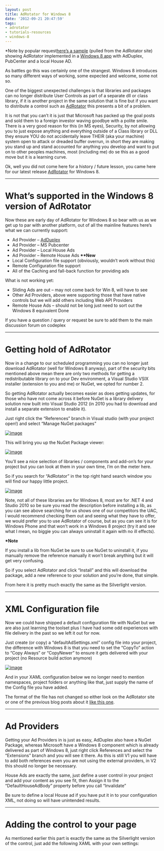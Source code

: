 ```yaml
---
layout: post
title: AdRotator for Windows 8
date: '2012-09-21 20:47:59'
tags:
- adrotator
- tutorials-resources
- windows-8
---
```


\*Note by popular request[here’s a sample](http://bit.ly/PsETzK) (pulled from the AdRotator site) showing AdRotator implemented in a [Windows 8 app](http://bit.ly/PsETzK) with AdDuplex, PubCenter and a local House AD.

As battles go this was certainly one of the strangest.  Windows 8 introduces so many different ways of working, some expected and welcome, some not so.

One of the biggest unexpected challenges is that libraries and packages can no longer distribute User Controls as part of a separate dll or class library, if it is another project in the same solution that is fine but if you want to distribute a control such as [AdRotator](http://wp7adrotator.codeplex.com/) this presents a bit of a problem.

It is not that you can’t it is just that Microsoft has packed up the goal posts and sold them to a foreign investor waving goodbye with a polite smile.  There is a very good reason for this (in MS eyes), Security, by not allowing you to just expose anything and everything outside of a Class library or DLL they ensure YOU do not accidentally leave THEIR (aka your machine) system open to attack or dreaded buffer overrun, in short they are making you stand up and stand accounted for anything you develop and want to put on to other peoples machines, most (including me) do se this as a good move but it is a learning curve.

Ok, well you did not come here for a history / future lesson, you came here for our latest release [AdRotator](http://wp7adrotator.codeplex.com/) for Windows 8.

* * *

# What’s supported in the Windows 8 version of AdRotator

Now these are early day of AdRotator for Windows 8 so bear with us as we get up to par with another platform, out of all the mainline features here’s what we can currently support:

- Ad Provider – [AdDuplex](https://www.adduplex.com/)
- Ad Provider – MS Pubcenter
- Ad Provider – Local House Ads
- Ad Provider – Remote House Ads **\*\*New**
- Local Configuration file support (obviously, wouldn’t work without this)
- Remote Configuration file support
- All of the Caching and fall-back function for providing ads

What is not working yet:

- Sliding Ads are out – may not come back for Win 8, will have to see
- Other Ad Providers, above were supporting those that have native controls but we will add others including Web API Providers
- Remote House Ads – should not be long just need to sort out the Windows 8 equivalent Done

If you have a question / query or request be sure to add them to the main discussion forum on codeplex

* * *

# Getting hold of AdRotator

Now in a change to our scheduled programming you can no longer just download AdRotator (well for Windows 8 anyway), part of the security bits mentioned above mean there are only two methods for getting a redistributable library on to your Dev environment, a Visual Studio VSIX installer (extension to you and me) or NuGet, we opted for number 2.

So getting AdRotator actually becomes easier as does getting updates, for those who have not come across it before NuGet is a library delivery solution now built into Visual Studio 2012 (in 2010 you had to download and install a separate extension to enable it).

Just right click the “References” branch in Visual studio (with your project open!) and select “Manage NuGet packages”

[![image](/assets/img/wordpress/2012/09/image_thumb11.png "image")](/assets/img/wordpress/2012/09/image11.png)

This will bring you up the NuGet Package viewer:

[![image](/assets/img/wordpress/2012/09/image_thumb12.png "image")](/assets/img/wordpress/2012/09/image12.png)

You’ll see a nice selection of libraries / components and add-on’s for your project but you can look at them in your own time, I’m on the meter here.

So if you search for “AdRotator” in the top right hand search window you will find our happy little project.

[![image](/assets/img/wordpress/2012/09/image_thumb13.png "image")](/assets/img/wordpress/2012/09/image13.png)

Note, not all of these libraries are for Windows 8, most are for .NET 4 and Studio 2010 so be sure you read the description before installing a lib, as you can see above searching for us shows one of our competitors the UAC, I would recommend checking them out and seeing what they have to offer, we would prefer you to use AdRotator of course, but as you can see it is for Windows Phone and that won’t work in a Windows 8 project (try it and see what I mean, no biggie you can always uninstall it again with no ill effects).

**\*Note**

If you install a lib from NuGet be sure to use NuGet to uninstall it, if you manually remove the reference manually it won’t break anything but it will get very confusing.

So if you select AdRotator and click “Install” and this will download the package, add a new reference to your solution and you’re done, that simple.

From here it is pretty much exactly the same as the Silverlight version.

* * *

# XML Configuration file

Now we could have shipped a default configuration file with NuGet but we are also just learning the toolset plus I have had some odd experiences with file delivery in the past so we left it out for now.

Just create (or copy) a “defaultAdSettings.xml” config file into your project, the difference with Windows 8 is that you need to set the “CopyTo” action to “Copy Always” or “CopyNewer” to ensure it gets delivered with your project (no Resource build action anymore)

[![image](/assets/img/wordpress/2012/09/image_thumb14.png "image")](/assets/img/wordpress/2012/09/image14.png)

And in your XAML configuration below we no longer need to mention namespaces, project folders or anything like that, just supply the name of the Config file you have added.

The format of the file has not changed so either look on the AdRotator site or one of the previous blog posts about it [like this one](http://bit.ly/S5CD4T).

* * *

# Ad Providers

Getting your Ad Providers in is just as easy, AdDuplex also have a NuGet Package, whereas Microsoft have a Windows 8 component which is already delivered as part of Windows 8, just right click References and select the “Extensions” branch and you will see it there.  As this is still V1 you will have to add both references even you are not using the external providers, in V2 this should no longer be necessary.

House Ads are exactly the same, just define a user control in your project and add your content as you see fit, then Assign it to the “DefaultHouseAdBody” property before you call “Invalidate”

Be sure to define a local House ad if you have put it in to your configuration XML, not doing so will have unintended results.

* * *

# Adding the control to your page

As mentioned earlier this part is exactly the same as the Silverlight version of the control, just add the following XAML with your own settings:

    
    
        
    

